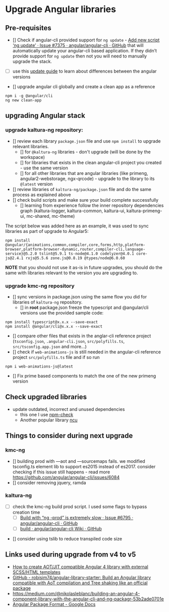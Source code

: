 # Upgrade Angular libraries

## Pre-requisites
- [] Check if angular-cli provided support for `ng update` - [Add new script ‘ng update’ · Issue #7375 · angular/angular-cli · GitHub](https://github.com/angular/angular-cli/issues/7375) that will automatically update your angular-cli based application. If they didn’t provide support for `ng update` then not you will need to manually upgrade the stack.
- [ ] use this [update guide](https://angular-update-guide.firebaseapp.com/) to learn about differences between the angular versions
- [] upgrade angular cli globally and create a clean app as a reference
```
npm i -g @angular/cli
ng new clean-app
```

## upgrading Angular stack

### upgrade kaltura-ng repository:
- [] review each library `package.json` file and use `npm install` to upgrade relevant libraries.
   - [] for `@kaltura-ng` libraries - don't upgrade (will be done by the workspace)
   - [] for libraries that exists in the clean angular-cli project you created -  use the same version
   - [] for all other libraries that are angular libraries (like primeng, angular2-webstorage, ngx-qrcode) - upgrade to the library to its `@latest` version
- [] review libraries of `kaltura-ng/package.json` file and do the same process as explained above
- [] check build scripts and make sure your build complete successfully
   - [] learning from experience follow the inner repository dependencies graph (kaltura-logger, kaltura-common, kaltura-ui, kaltura-primeng-ui, mc-shared, mc-theme)

The script below was added here as an example, it was used to sync libraries as part of upgrade to Angular5:
```
npm install @angular/{animations,common,compiler,core,forms,http,platform-browser,platform-browser-dynamic,router,compiler-cli,language-service}@5.2.0 tslint@5.9.1 ts-node@4.1.0 codelyzer@4.0.1 core-js@2.4.1 rxjs@5.5.6 zone.js@0.8.19 @types/node@6.0.60
```
**NOTE** that you should not use it as-is in future upgrades, you should do the same with libraries relevant to the version you are upgrading to.

### upgrade kmc-ng repository
- [] sync versions in package.json using the same flow you did for libraries of `kaltura-ng` repository.
   - [] in **root** package.json freeze the typescript and @angular/cli versions use the provided sample code:
```
npm install typescript@x.x.x --save-exact
npm install @angular/cli@x.x.x --save-exact
```
- [] compare other files that exists in the anglar-cli reference project (`tsconfig.json`, `.angular-cli.json`, `src/polyfills.ts`, `src/tsconfig.app.json` and more...)
- [] check if `web-animations-js` is still needed in the angular-cli reference project `src/polyfills.ts` file and if so run
```
npm i web-animations-js@latest
```
- [] Fix prime based components to match the one of the new primeng version

## Check upgraded libraries
- update outdated, incorrect and unused dependencies
	- this one I use [npm-check](https://github.com/dylang/npm-check)
	- Another popular library [ncu](https://github.com/tjunnone/npm-check-updates)

## Things to consider during next upgrade
### kmc-ng
- [] building prod with —aot and —sourcemaps fails. we modified tsconfig.ts element lib to support es2015 instead of es2017. consider checking if this issue still happens - read more https://github.com/angular/angular-cli/issues/6084
- [] consider removing jquery, ramda


### kaltura-ng
- [ ] check the kmc-ng build prod script. I used some flags to bypass creation time
	- [ ]  [Build with “ng -prod” is extremely slow · Issue #6795 · angular/angular-cli · GitHub](https://github.com/angular/angular-cli/issues/6795)
	- [ ] [build · angular/angular-cli Wiki · GitHub](https://github.com/angular/angular-cli/wiki/build)
- [] consider using tslib to reduce transpiled code size

## Links used during upgrade from v4 to v5
- [How to create AOT/JIT compatible Angular 4 library with external SCSS/HTML templates](https://medium.com/@trekhleb/how-to-create-aot-jit-compatible-angular-4-library-with-external-scss-html-templates-9da6e68dac6e)
- [GitHub - robisim74/angular-library-starter: Build an Angular library compatible with AoT compilation and Tree shaking like an official package](https://github.com/robisim74/angular-library-starter)
- https://medium.com/@nikolasleblanc/building-an-angular-4-component-library-with-the-angular-cli-and-ng-packagr-53b2ade0701e
- [Angular Package Format - Google Docs](https://docs.google.com/document/d/1CZC2rcpxffTDfRDs6p1cfbmKNLA6x5O-NtkJglDaBVs/preview)